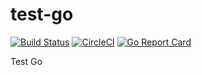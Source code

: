 # test-go

[![Build Status](https://travis-ci.org/hongkailiu/test-go.svg?branch=master)](https://travis-ci.org/hongkailiu/test-go)
[![CircleCI](https://circleci.com/gh/hongkailiu/test-go.svg?style=svg)](https://circleci.com/gh/hongkailiu/test-go)
[![Go Report Card](https://goreportcard.com/badge/github.com/hongkailiu/test-go)](https://goreportcard.com/report/github.com/hongkailiu/test-go)

Test Go
